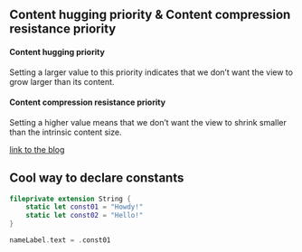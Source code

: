 
## Content hugging priority & Content compression resistance priority
#### Content hugging priority
Setting a larger value to this priority indicates that we don’t want the view to grow larger than its content.

#### Content compression resistance priority
Setting a higher value means that we don’t want the view to shrink smaller than the intrinsic content size.

[link to the blog](https://medium.com/@abhimuralidharan/ios-content-hugging-and-content-compression-resistance-priorities-476fb5828ef)


## Cool way to declare constants

```swift
fileprivate extension String {
    static let const01 = "Howdy!"
    static let const02 = "Hello!"
}

nameLabel.text = .const01
```
